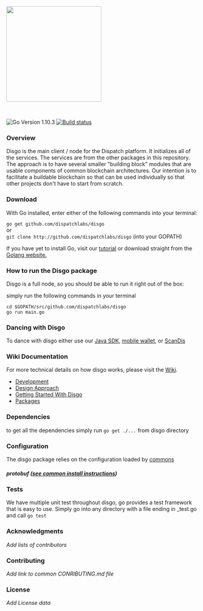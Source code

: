 <img src="https://www.dispatchlabs.io/wp-content/uploads/2018/12/Dispatch_Logo.png" width="250">
 
&nbsp;

![Go Version 1.10.3](http://b.repl.ca/v1/Go_Version-1.10.3-brightgreen.png)
[![Build status](https://ci.appveyor.com/api/projects/status/9hil01is3aflgg6l?svg=true)](https://ci.appveyor.com/project/DispatchLabs/disgo-26m8t)

<a name="overview"></a>
### Overview

Disgo is the main client / node for the Dispatch platform. It initializes all of the services. The services are from the other packages in this repository.  The approach is to have several smaller "building block" modules that are usable components of common blockchain architectures. Our intention is to facilitate a buildable blockchain so that can be used individually so that other projects don't have to start from scratch.

### Download

With Go installed, enter either of the following commands into your terminal:

`go get github.com/dispatchlabs/disgo`  
or  
`git clone http://github.com/dispatchlabs/disgo` (into your GOPATH)

If you have yet to install Go, visit our [tutorial](https://github.com/dispatchlabs/samples/tree/master/golang-setup) or download straight from the [Golang website.](https://golang.org/dl/)
<a name="running"></a>
### How to run the Disgo package

Disgo is a full node, so you should be able to run it right out of the box:

simply run the following commands in your terminal

```
cd $GOPATH/src/github.com/dispatchlabs/disgo
go run main.go
```
<a name="using"></a>
### Dancing with Disgo
To dance with disgo either use our [Java SDK](https://github.com/dispatchlabs/java-sdk), [mobile wallet](https://github.com/dispatchlabs/mobile-wallet), or [ScanDis](https://github.com/dispatchlabs/scandis)

<a name="wiki"></a>
### Wiki Documentation
For more technical details on how disgo works, please visit the [Wiki](https://github.com/dispatchlabs/disgo/wiki). 

 - [Development](https://github.com/dispatchlabs/disgo/wiki#development)
 - [Design Approach](https://github.com/dispatchlabs/disgo/wiki#design-approach) 
 - [Getting Started With Disgo](https://github.com/dispatchlabs/disgo/wiki#getting-started-with-disgo)
 - [Packages](https://github.com/dispatchlabs/disgo/wiki#packages)

<a name="dependencies"></a>
### Dependencies

to get all the dependencies simply run `go get ./...` from disgo directory

<a name="configuration"></a>
### Configuration
The disgo package relies on the configuration loaded by [commons](https://github.com/dispatchlabs/disgo/tree/master/commons) 

<a name="protobuf"></a>
##### protobuf ([see common install instructions](https://github.com/dispatchlabs/disgo#-develop))

<a name="tests"></a>
### Tests
We have multiple unit test throughout disgo, go provides a test framework that is easy to use. Simply go into any directory with a file ending in _test.go and call `go test`

<a name="acknowledgments"></a>
### Acknowledgments
*Add lists of contributors*

<a name="contributing"></a>
### Contributing
*Add link to common CONRIBUTING.md file*

<a name="license"></a>
### License
*Add License data*
